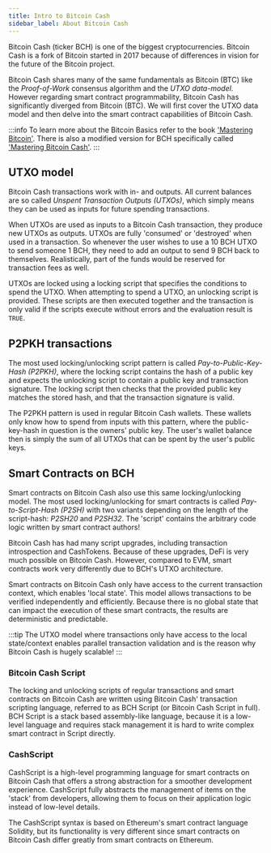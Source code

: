 ```yaml
---
title: Intro to Bitcoin Cash
sidebar_label: About Bitcoin Cash
---
```


Bitcoin Cash (ticker BCH) is one of the biggest cryptocurrencies. Bitcoin Cash is a fork of Bitcoin started in 2017 because of differences in vision for the future of the Bitcoin project.

Bitcoin Cash shares many of the same fundamentals as Bitcoin (BTC) like the *Proof-of-Work* consensus algorithm and the *UTXO data-model*. However regarding smart contract programmability, Bitcoin Cash has significantly diverged from Bitcoin (BTC). We will first cover the UTXO data model and then delve into the smart contract capabilities of Bitcoin Cash.

:::info
To learn more about the Bitcoin Basics refer to the book ['Mastering Bitcoin'](https://github.com/bitcoinbook/bitcoinbook). There is also a modified version for BCH specifically called ['Mastering Bitcoin Cash'](https://github.com/Bitcoin-com/mastering-bitcoin-cash).
:::

## UTXO model
Bitcoin Cash transactions work with in- and outputs. All current balances are so called *Unspent Transaction Outputs (UTXOs)*, which simply means they can be used as inputs for future spending transactions.

When UTXOs are used as inputs to a Bitcoin Cash transaction, they produce new UTXOs as outputs. UTXOs are fully 'consumed' or 'destroyed' when used in a transaction. So whenever the user wishes to use a 10 BCH UTXO to send someone 1 BCH, they need to add an output to send 9 BCH back to themselves. Realistically, part of the funds would be reserved for transaction fees as well.

UTXOs are locked using a locking script that specifies the conditions to spend the UTXO. When attempting to spend a UTXO, an unlocking script is provided. These scripts are then executed together and the transaction is only valid if the scripts execute without errors and the evaluation result is `TRUE`.

## P2PKH transactions

The most used locking/unlocking script pattern is called *Pay-to-Public-Key-Hash (P2PKH)*, where the locking script contains the hash of a public key and expects the unlocking script to contain a public key and transaction signature. The locking script then checks that the provided public key matches the stored hash, and that the transaction signature is valid. 

The P2PKH pattern is used in regular Bitcoin Cash wallets. These wallets only know how to spend from inputs with this pattern, where the public-key-hash in question is the owners' public key. The user's wallet balance then is simply the sum of all UTXOs that can be spent by the user's public keys.

## Smart Contracts on BCH

Smart contracts on Bitcoin Cash also use this same locking/unlocking model. The most used locking/unlocking for smart contracts is called *Pay-to-Script-Hash (P2SH)* with two variants depending on the length of the script-hash: *P2SH20* and *P2SH32*. The 'script' contains the arbitrary code logic written by smart contract authors!

Bitcoin Cash has had many script upgrades, including transaction introspection and CashTokens. Because of these upgrades, DeFi is very much possible on Bitcoin Cash. However, compared to EVM, smart contracts work very differently due to BCH's UTXO architecture.

Smart contracts on Bitcoin Cash only have access to the current transaction context, which enables 'local state'. This model allows transactions to be verified independently and efficiently. Because there is no global state that can impact the execution of these smart contracts, the results are deterministic and predictable.

:::tip
The UTXO model where transactions only have access to the local state/context enables parallel transaction validation and is the reason why Bitcoin Cash is hugely scalable!
:::

### Bitcoin Cash Script

The locking and unlocking scripts of regular transactions and smart contracts on Bitcoin Cash are written using Bitcoin Cash' transaction scripting language, referred to as BCH Script (or Bitcoin Cash Script in full). BCH Script is a stack based assembly-like language, because it is a low-level language and requires stack management it is hard to write complex smart contract in Script directly.

### CashScript

CashScript is a high-level programming language for smart contracts on Bitcoin Cash that offers a strong abstraction for a smoother development experience. CashScript fully abstracts the management of items on the 'stack' from developers, allowing them to focus on their application logic instead of low-level details.

The CashScript syntax is based on Ethereum's smart contract language Solidity, but its functionality is very different since smart contracts on Bitcoin Cash differ greatly from smart contracts on Ethereum.
